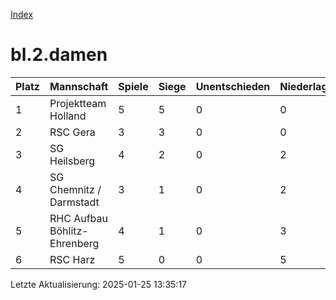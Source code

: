 [Index](./README.md)

# bl.2.damen

| Platz |  Mannschaft |  Spiele |  Siege |  Unentschieden |  Niederlagen |  Tore |  Differenz |  Punkte | 
| --- |  --- |  --- |  --- |  --- |  --- |  --- |  --- |  --- |  
|  1 |   Projektteam Holland |   5 |   5 |   0 |   0 |   46:8 |   38 |   15 |  
|  2 |   RSC Gera |   3 |   3 |   0 |   0 |   40:3 |   37 |   9 |  
|  3 |   SG Heilsberg |   4 |   2 |   0 |   2 |   19:16 |   3 |   6 |  
|  4 |   SG Chemnitz / Darmstadt |   3 |   1 |   0 |   2 |   11:11 |   0 |   3 |  
|  5 |   RHC Aufbau Böhlitz-Ehrenberg |   4 |   1 |   0 |   3 |   16:39 |   -23 |   3 |  
|  6 |   RSC Harz |   5 |   0 |   0 |   5 |   11:66 |   -55 |   0 |  


Letzte Aktualisierung: 2025-01-25 13:35:17